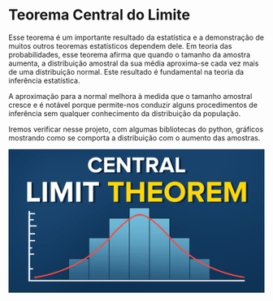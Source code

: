 # Teorema Central do Limite

Esse teorema é um importante resultado da estatística e a demonstração de muitos outros teoremas estatísticos dependem dele.
Em teoria das probabilidades, esse teorema afirma que quando o tamanho da amostra aumenta, a distribuição amostral da sua média aproxima-se cada vez mais de uma distribuição normal. Este resultado é fundamental na teoria da inferência estatística.

A aproximação para a normal melhora à medida que o tamanho amostral cresce e é notável porque permite-nos conduzir alguns procedimentos de inferência sem qualquer conhecimento da distribuição da população.

Iremos verificar nesse projeto, com algumas bibliotecas do python, gráficos mostrando como se comporta a distribuição com o aumento das amostras.

<p align="center">
  <img src="Central_limit_theorem.png" >
</p>
